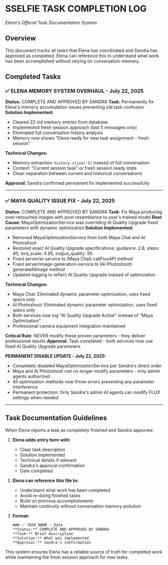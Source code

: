 # SSELFIE TASK COMPLETION LOG
*Elena's Official Task Documentation System*

## Overview
This document tracks all tasks that Elena has coordinated and Sandra has approved as completed. Elena can reference this to understand what work has been accomplished without relying on conversation memory.

## Completed Tasks

### ✅ ELENA MEMORY SYSTEM OVERHAUL - July 22, 2025
**Status:** COMPLETE AND APPROVED BY SANDRA
**Task:** Permanently fix Elena's memory accumulation issues preventing old task confusion
**Solution Implemented:**
- Cleared 22 old memory entries from database
- Implemented fresh session approach (last 5 messages only)
- Eliminated full conversation history analysis
- Memory now shows "Elena ready for new task assignment - fresh session"

**Technical Changes:**
- Memory extraction: `history.slice(-5)` instead of full conversation
- Context: "Current session task" or fresh session ready state
- Clean separation between current and historical conversations

**Approval:** Sandra confirmed permanent fix implemented successfully

---

### ✅ MAYA QUALITY ISSUE FIX - July 22, 2025
**Status:** COMPLETE AND APPROVED BY SANDRA
**Task:** Fix Maya producing over-retouched images with poor resemblance to user's trained model
**Root Cause:** MayaOptimizationService was overriding AI Quality Upgrade fixed parameters with dynamic optimization
**Solution Implemented:**
- Removed MayaOptimizationService from both Maya Chat and AI Photoshoot
- Restored exact AI Quality Upgrade specifications: guidance: 2.8, steps: 40, lora_scale: 0.95, output_quality: 95
- Fixed server/ai-service.ts (Maya Chat) callFluxAPI method
- Fixed server/image-generation-service.ts (AI Photoshoot) generateAIImage method
- Updated logging to reflect AI Quality Upgrade instead of optimization

**Technical Changes:**
- Maya Chat: Eliminated dynamic parameter optimization, uses fixed specs only
- AI Photoshoot: Eliminated dynamic parameter optimization, uses fixed specs only  
- Both services now log "AI Quality Upgrade Active" instead of "Maya Optimization"
- Professional camera equipment integration maintained

**Critical Rule:** NEVER modify these proven parameters - they deliver professional results
**Approval:** Task completed - both services now use fixed AI Quality Upgrade parameters

**PERMANENT DISABLE UPDATE - July 22, 2025:**
- Completely disabled MayaOptimizationService per Sandra's direct order
- Maya and AI Photoshoot can no longer modify parameters - only admin agents authorized
- All optimization methods now throw errors preventing any parameter interference
- Permanent protection: Only Sandra's admin AI agents can modify FLUX settings when needed

---

## Task Documentation Guidelines

When Elena reports a task as completely finished and Sandra approves:

1. **Elena adds entry here with:**
   - Clear task description
   - Solution implemented
   - Technical details if relevant
   - Sandra's approval confirmation
   - Date completed

2. **Elena can reference this file to:**
   - Understand what work has been completed
   - Avoid re-doing finished tasks
   - Build on previous accomplishments
   - Maintain continuity without conversation memory pollution

3. **Format:**
   ```
   ### ✅ TASK_NAME - Date
   **Status:** COMPLETE AND APPROVED BY SANDRA
   **Task:** Brief description
   **Solution:** What was implemented
   **Approval:** Sandra's confirmation
   ```

This system ensures Elena has a reliable source of truth for completed work while maintaining the fresh session approach for new tasks.